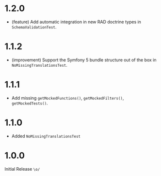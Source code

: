 1.2.0
=====

*   (feature) Add automatic integration in new RAD doctrine types
    in `SchemaValidationTest`.


1.1.2
=====

*   (improvement) Support the Symfony 5 bundle structure out of the box in `NoMissingTranslationsTest`.


1.1.1
=====

*   Add missing `getMockedFunctions()`, `getMockedFilters()`, `getMockedTests()`.


1.1.0
=====

*   Added `NoMissingTranslationsTest`


1.0.0
=====

Initial Release `\o/`
